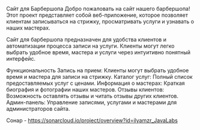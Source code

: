 Сайт для Барбершопа
Добро пожаловать на сайт нашего барбершопа! Этот проект представляет собой веб-приложение, которое позволяет клиентам записываться на стрижку, просматривать услуги и узнавать о наших мастерах.

Сайт для барбершопа предназначен для удобства клиентов и автоматизации процесса записи на услуги. Клиенты могут легко выбрать удобное время, мастера и услуги через интуитивно понятный интерфейс.

Функциональность
Запись на прием: Клиенты могут выбрать удобное время и мастера для записи на стрижку.
Каталог услуг: Полный список предоставляемых услуг с ценами.
Информация о мастерах: Краткая биография и фотографии наших мастеров.
Отзывы клиентов: Возможность оставлять отзывы и читать отзывы других клиентов.
Админ-панель: Управление записями, услугами и мастерами для администраторов сайта.

Сонар - https://sonarcloud.io/project/overview?id=ilyamzr_JavaLabs

